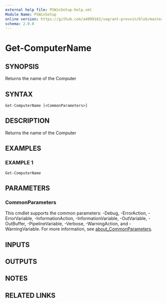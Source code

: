 ```yaml
---
external help file: PSWinSetup-help.xml
Module Name: PSWinSetup
online version: https://github.com/a4099181/vagrant-provvin/blob/master/docs/Add-WindowsDefenderExclusions.md
schema: 2.0.0
---
```


# Get-ComputerName

## SYNOPSIS
Returns the name of the Computer

## SYNTAX

```
Get-ComputerName [<CommonParameters>]
```

## DESCRIPTION
Returns the name of the Computer

## EXAMPLES

### EXAMPLE 1
```
Get-ComputerName
```

## PARAMETERS

### CommonParameters
This cmdlet supports the common parameters: -Debug, -ErrorAction, -ErrorVariable, -InformationAction, -InformationVariable, -OutVariable, -OutBuffer, -PipelineVariable, -Verbose, -WarningAction, and -WarningVariable. For more information, see [about_CommonParameters](http://go.microsoft.com/fwlink/?LinkID=113216).

## INPUTS

## OUTPUTS

## NOTES

## RELATED LINKS
